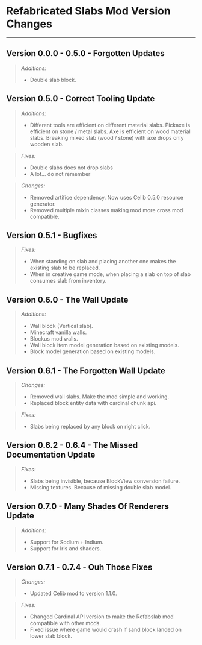 # Refabricated Slabs Mod Version Changes

---

## Version 0.0.0 - 0.5.0 - Forgotten Updates

> *Additions:*
> * Double slab block.

## Version 0.5.0 - Correct Tooling Update

> *Additions:*
> * Different tools are efficient on different material slabs. Pickaxe is efficient on stone / metal slabs. Axe is efficient on wood material slabs. Breaking mixed slab (wood / stone) with axe drops only wooden slab.

> *Fixes:*
> * Double slabs does not drop slabs
> * A lot... do not remember

> *Changes:*
> * Removed artifice dependency. Now uses Celib 0.5.0 resource generator.
> * Removed multiple mixin classes making mod more cross mod compatible.

## Version 0.5.1 - Bugfixes

> *Fixes:*
> * When standing on slab and placing another one makes the existing slab to be replaced.
> * When in creative game mode, when placing a slab on top of slab consumes slab from inventory.

## Version 0.6.0 - The Wall Update

> *Additions:*
> * Wall block (Vertical slab).
> * Minecraft vanilla walls.
> * Blockus mod walls.
> * Wall block item model generation based on existing models.
> * Block model generation based on existing models.

## Version 0.6.1 - The Forgotten Wall Update

> *Changes:*
> * Removed wall slabs. Make the mod simple and working.
> * Replaced block entity data with cardinal chunk api.

> *Fixes:*
> * Slabs being replaced by any block on right click.

## Version 0.6.2 - 0.6.4 - The Missed Documentation Update

> *Fixes:*
> * Slabs being invisible, because BlockView conversion failure.
> * Missing textures. Because of missing double slab model.

## Version 0.7.0 - Many Shades Of Renderers Update

> *Additions:*
> * Support for Sodium + Indium.
> * Support for Iris and shaders.

## Version 0.7.1 - 0.7.4 - Ouh Those Fixes

> *Changes:*
> * Updated Celib mod to version 1.1.0.

> *Fixes:*
> * Changed Cardinal API version to make the Refabslab mod compatible with other mods.
> * Fixed issue where game would crash if sand block landed on lower slab block.